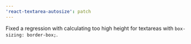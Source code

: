 ```yaml
---
'react-textarea-autosize': patch
---
```


Fixed a regression with calculating too high height for textareas with `box-sizing: border-box;`.

